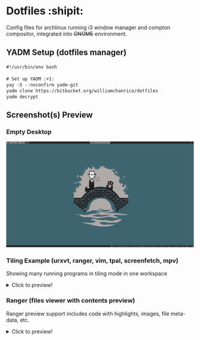# Dotfiles :shipit:

Config files for archlinux running i3 window manager
and compton compositor, integrated into ~~GNOME~~ environment.

## YADM Setup (dotfiles manager)

```
#!/usr/bin/env bash

# Set up YADM :+1:
yay -S --noconfirm yadm-git
yadm clone https://bitbucket.org/williamchanrico/dotfiles
yadm decrypt
```

## Screenshot(s) Preview

### Empty Desktop

![screenshot-desktop](screenshots/screenshot01.png?raw=true "Screenshot desktop")

### Tiling Example (urxvt, ranger, vim, tpal, screenfetch, mpv)

Showing many running programs in tiling mode in one workspace

<details>
  <summary>Click to preview!</summary>
  
![screenshot-tiling](screenshots/screenshot02.png?raw=true "Screenshot tiles")
</details>

### Ranger (files viewer with contents preview)

Ranger preview support includes code with highlights, images, file meta-data, etc.

<details>
  <summary>Click to preview!</summary>
  
![screenshot-ranger](screenshots/screenshot03.png?raw=true "Screenshot ranger")
</details>
